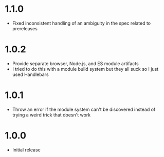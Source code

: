 # 1.1.0
- Fixed inconsistent handling of an ambiguity in the spec related to prereleases

# 1.0.2
- Provide separate browser, Node.js, and ES module artifacts
- I tried to do this with a module build system but they all suck so I just used Handlebars

# 1.0.1
- Throw an error if the module system can't be discovered instead of trying a weird trick that doesn't work

# 1.0.0
- Initial release
